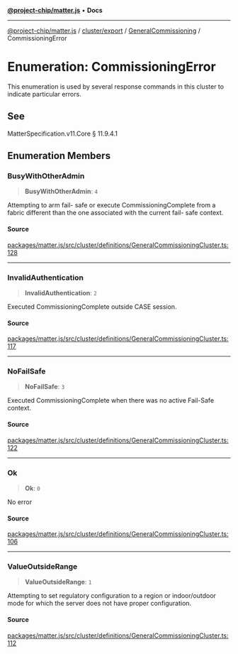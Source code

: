 [**@project-chip/matter.js**](../../../../../README.md) • **Docs**

***

[@project-chip/matter.js](../../../../../modules.md) / [cluster/export](../../../README.md) / [GeneralCommissioning](../README.md) / CommissioningError

# Enumeration: CommissioningError

This enumeration is used by several response commands in this cluster to indicate particular errors.

## See

MatterSpecification.v11.Core § 11.9.4.1

## Enumeration Members

### BusyWithOtherAdmin

> **BusyWithOtherAdmin**: `4`

Attempting to arm fail- safe or execute CommissioningComplete from a fabric different than the one
associated with the current fail- safe context.

#### Source

[packages/matter.js/src/cluster/definitions/GeneralCommissioningCluster.ts:128](https://github.com/project-chip/matter.js/blob/7a8cbb56b87d4ccf34bec5a9a95ab40a1711324f/packages/matter.js/src/cluster/definitions/GeneralCommissioningCluster.ts#L128)

***

### InvalidAuthentication

> **InvalidAuthentication**: `2`

Executed CommissioningComplete outside CASE session.

#### Source

[packages/matter.js/src/cluster/definitions/GeneralCommissioningCluster.ts:117](https://github.com/project-chip/matter.js/blob/7a8cbb56b87d4ccf34bec5a9a95ab40a1711324f/packages/matter.js/src/cluster/definitions/GeneralCommissioningCluster.ts#L117)

***

### NoFailSafe

> **NoFailSafe**: `3`

Executed CommissioningComplete when there was no active Fail-Safe context.

#### Source

[packages/matter.js/src/cluster/definitions/GeneralCommissioningCluster.ts:122](https://github.com/project-chip/matter.js/blob/7a8cbb56b87d4ccf34bec5a9a95ab40a1711324f/packages/matter.js/src/cluster/definitions/GeneralCommissioningCluster.ts#L122)

***

### Ok

> **Ok**: `0`

No error

#### Source

[packages/matter.js/src/cluster/definitions/GeneralCommissioningCluster.ts:106](https://github.com/project-chip/matter.js/blob/7a8cbb56b87d4ccf34bec5a9a95ab40a1711324f/packages/matter.js/src/cluster/definitions/GeneralCommissioningCluster.ts#L106)

***

### ValueOutsideRange

> **ValueOutsideRange**: `1`

Attempting to set regulatory configuration to a region or indoor/outdoor mode for which the server does not
have proper configuration.

#### Source

[packages/matter.js/src/cluster/definitions/GeneralCommissioningCluster.ts:112](https://github.com/project-chip/matter.js/blob/7a8cbb56b87d4ccf34bec5a9a95ab40a1711324f/packages/matter.js/src/cluster/definitions/GeneralCommissioningCluster.ts#L112)
